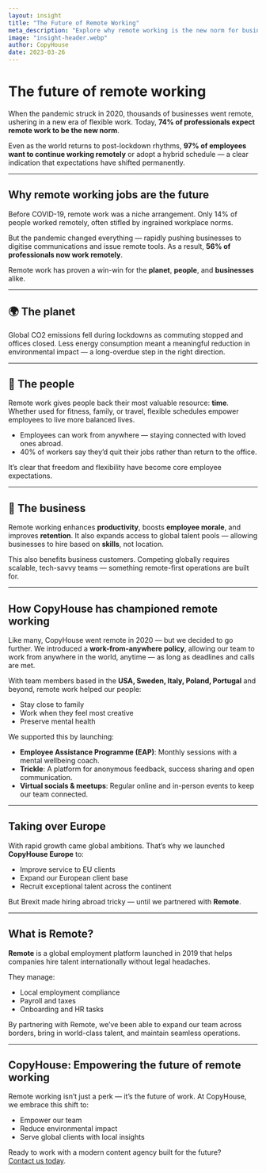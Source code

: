 ```yaml
---
layout: insight
title: "The Future of Remote Working"
meta_description: "Explore why remote working is the new norm for businesses and professionals — and how CopyHouse leads the way with its remote-first approach."
image: "insight-header.webp"
author: CopyHouse
date: 2023-03-26
---
```


# The future of remote working

When the pandemic struck in 2020, thousands of businesses went remote, ushering in a new era of flexible work. Today, **74% of professionals expect remote work to be the new norm**.

Even as the world returns to post-lockdown rhythms, **97% of employees want to continue working remotely** or adopt a hybrid schedule — a clear indication that expectations have shifted permanently.

---

## Why remote working jobs are the future

Before COVID-19, remote work was a niche arrangement. Only 14% of people worked remotely, often stifled by ingrained workplace norms.

But the pandemic changed everything — rapidly pushing businesses to digitise communications and issue remote tools. As a result, **56% of professionals now work remotely**.

Remote work has proven a win-win for the **planet**, **people**, and **businesses** alike.

---

## 🌍 The planet

Global CO2 emissions fell during lockdowns as commuting stopped and offices closed. Less energy consumption meant a meaningful reduction in environmental impact — a long-overdue step in the right direction.

---

## 👥 The people

Remote work gives people back their most valuable resource: **time**. Whether used for fitness, family, or travel, flexible schedules empower employees to live more balanced lives.

- Employees can work from anywhere — staying connected with loved ones abroad.
- 40% of workers say they’d quit their jobs rather than return to the office.

It’s clear that freedom and flexibility have become core employee expectations.

---

## 💼 The business

Remote working enhances **productivity**, boosts **employee morale**, and improves **retention**. It also expands access to global talent pools — allowing businesses to hire based on **skills**, not location.

This also benefits business customers. Competing globally requires scalable, tech-savvy teams — something remote-first operations are built for.

---

## How CopyHouse has championed remote working

Like many, CopyHouse went remote in 2020 — but we decided to go further. We introduced a **work-from-anywhere policy**, allowing our team to work from anywhere in the world, anytime — as long as deadlines and calls are met.

With team members based in the **USA, Sweden, Italy, Poland, Portugal** and beyond, remote work helped our people:

- Stay close to family
- Work when they feel most creative
- Preserve mental health

We supported this by launching:

- **Employee Assistance Programme (EAP)**: Monthly sessions with a mental wellbeing coach.
- **Trickle**: A platform for anonymous feedback, success sharing and open communication.
- **Virtual socials & meetups**: Regular online and in-person events to keep our team connected.

---

## Taking over Europe

With rapid growth came global ambitions. That’s why we launched **CopyHouse Europe** to:

- Improve service to EU clients  
- Expand our European client base  
- Recruit exceptional talent across the continent  

But Brexit made hiring abroad tricky — until we partnered with **Remote**.

---

## What is Remote?

**Remote** is a global employment platform launched in 2019 that helps companies hire talent internationally without legal headaches.

They manage:

- Local employment compliance  
- Payroll and taxes  
- Onboarding and HR tasks  

By partnering with Remote, we’ve been able to expand our team across borders, bring in world-class talent, and maintain seamless operations.

---

## CopyHouse: Empowering the future of remote working

Remote working isn’t just a perk — it’s the future of work. At CopyHouse, we embrace this shift to:

- Empower our team  
- Reduce environmental impact  
- Serve global clients with local insights  

Ready to work with a modern content agency built for the future?  
[Contact us today](https://www.copyhouse.io/contact).
